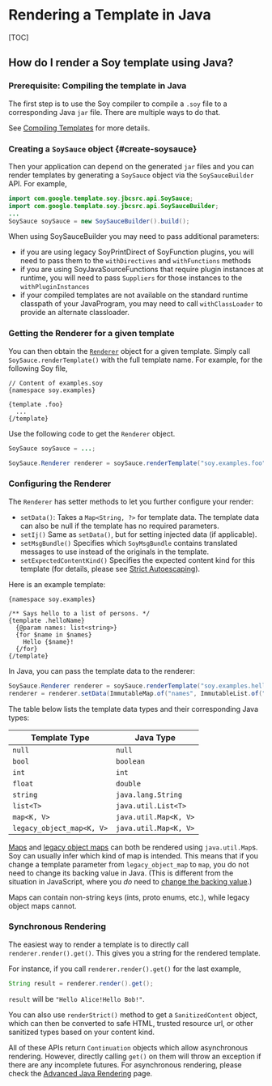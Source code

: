 # Rendering a Template in Java

[TOC]

## How do I render a Soy template using Java?


<!-- Open source docs. TODO(b/141946412): Remove this section once we support invocation builders in OS.  -->

### Prerequisite: Compiling the template in Java

The first step is to use the Soy compiler to compile a `.soy` file to a
corresponding Java `jar` file. There are multiple ways to do that.

See [Compiling Templates](dir.md) for more details.

### Creating a `SoySauce` object {#create-soysauce}

Then your application can depend on the generated `jar` files and you can render
templates by generating a `SoySauce` object via the `SoySauceBuilder` API. For
example,

```java
import com.google.template.soy.jbcsrc.api.SoySauce;
import com.google.template.soy.jbcsrc.api.SoySauceBuilder;
...
SoySauce soySauce = new SoySauceBuilder().build();
```

When using SoySauceBuilder you may need to pass additional parameters:

*   if you are using legacy SoyPrintDirect of SoyFunction plugins, you will need
    to pass them to the `withDirectives` and `withFunctions` methods
*   if you are using SoyJavaSourceFunctions that require plugin instances at
    runtime, you will need to pass `Suppliers` for those instances to the
    `withPluginInstances`
*   if your compiled templates are not available on the standard runtime
    classpath of your JavaProgram, you may need to call `withClassLoader` to
    provide an alternate classloader.

### Getting the Renderer for a given template

You can then obtain the [`Renderer`][renderer-source-link] object for a given
template. Simply call `SoySauce.renderTemplate()` with the full template name.
For example, for the following Soy file,

```soy
// Content of examples.soy
{namespace soy.examples}

{template .foo}
  ...
{/template}
```

Use the following code to get the `Renderer` object.

```java
SoySauce soySauce = ...;

SoySauce.Renderer renderer = soySauce.renderTemplate("soy.examples.foo");
```

### Configuring the Renderer

The `Renderer` has setter methods to let you further configure your render:

-   `setData()`: Takes a `Map<String, ?>` for template data. The template data
    can also be null if the template has no required parameters.
-   `setIj()` Same as `setData()`, but for setting injected data (if
    applicable).
-   `setMsgBundle()` Specifies which `SoyMsgBundle` contains translated messages
    to use instead of the originals in the template.
-   `setExpectedContentKind()` Specifies the expected content kind for this
    template (for details, please see
    [Strict Autoescaping](security#autoescaping)).

Here is an example template:

```soy
{namespace soy.examples}

/** Says hello to a list of persons. */
{template .helloName}
  {@param names: list<string>}
  {for $name in $names}
    Hello {$name}!
  {/for}
{/template}
```

In Java, you can pass the template data to the renderer:

```java
SoySauce.Renderer renderer = soySauce.renderTemplate("soy.examples.helloName");
renderer = renderer.setData(ImmutableMap.of("names", ImmutableList.of("Alice", "Bob")));
```

The table below lists the template data types and their corresponding Java
types:

Template Type             | Java Type
------------------------- | ---------------------
`null`                    | `null`
`bool`                    | `boolean`
`int`                     | `int`
`float`                   | `double`
`string`                  | `java.lang.String`
`list<T>`                 | `java.util.List<T>`
`map<K, V>`               | `java.util.Map<K, V>`
`legacy_object_map<K, V>` | `java.util.Map<K, V>`

[Maps](../reference/types#map) and
[legacy object maps](../reference/types#legacy_object_map) can both be rendered
using `java.util.Map`s. Soy can usually infer which kind of map is intended.
This means that if you change a template parameter from `legacy_object_map` to
`map`, you do not need to change its backing value in Java. (This is different
from the situation in JavaScript, where you *do* need to
[change the backing value](js#template-data).)

Maps can contain non-string keys (ints, proto enums, etc.), while legacy object
maps cannot.

### Synchronous Rendering

The easiest way to render a template is to directly call
`renderer.render().get()`. This gives you a string for the rendered template.

For instance, if you call `renderer.render().get()` for the last example,

```java
String result = renderer.render().get();
```

`result` will be `"Hello Alice!Hello Bob!"`.

You can also use `renderStrict()` method to get a `SanitizedContent` object,
which can then be converted to safe HTML, trusted resource url, or other
sanitized types based on your content kind.

All of these APIs return `Continuation` objects which allow asynchronous
rendering. However, directly calling `get()` on them will throw an exception if
there are any incomplete futures. For asynchronous rendering, please check the
[Advanced Java Rendering](adv-java.md) page.

[renderer-source-link]: https://github.com/google/closure-templates/blob/master/java/src/com/google/template/soy/jbcsrc/api/SoySauce.java#L43

